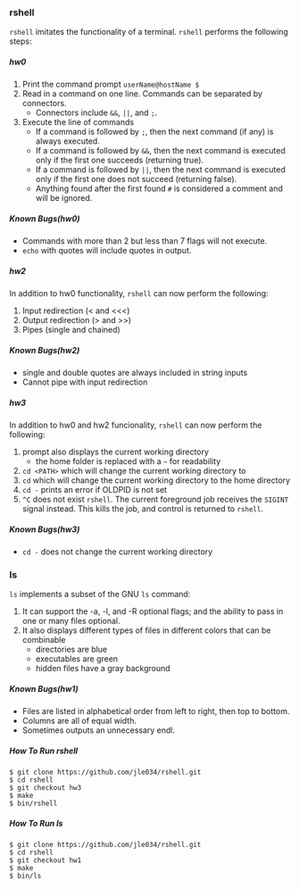 ### rshell
`rshell` imitates the functionality of a terminal. `rshell` performs the following steps:

##### hw0

1. Print the command prompt `userName@hostName $` 
2. Read in a command on one line. Commands can be separated by connectors.
	- Connectors include `&&`, `||`, and `;`.
3. Execute the line of commands
	- If a command is followed by `;`, then the next command (if any) is always executed.
	- If a command is followed by `&&`, then the next command is executed only if the first one succeeds (returning true).
	- If a command is followed by `||`, then the next command is executed only if the first one does not succeed (returning false).
	- Anything found after the first found `#` is considered a comment and will be ignored. 

##### Known Bugs(hw0)

- Commands with more than 2 but less than 7 flags will not execute.
- `echo` with quotes will include quotes in output.

##### hw2

In addition to hw0 functionality, `rshell` can now perform the following:

1. Input redirection (< and <<<)
2. Output redirection (> and >>)
3. Pipes (single and chained)

##### Known Bugs(hw2)

- single and double quotes are always included in string inputs	
- Cannot pipe with input redirection

##### hw3

In addition to hw0 and hw2 funcionality, `rshell` can now perform the following:

1. prompt also displays the current working directory
	- the home folder is replaced with a `~` for readability
2. `cd <PATH>` which will change the current working directory to <PATH>
3. `cd` which will change the current working directory to the home directory
4. `cd -` prints an error if OLDPID is not set
4. `^C` does not exist `rshell`.
The current foreground job receives the `SIGINT` signal instead.
This kills the job, and control is returned to `rshell`.

##### Known Bugs(hw3)

- `cd -` does not change the current working directory

### ls
`ls` implements a subset of the GNU `ls` command: 

1. It can support the -a, -l, and -R optional flags; and the ability to pass in one or many files optional. 
2. It also displays different types of files in different colors that can be combinable
	- directories are blue
	- executables are green
	- hidden files have a gray background

##### Known Bugs(hw1)
- Files are listed in alphabetical order from left to right, then top to bottom.
- Columns are all of equal width.	
- Sometimes outputs an unnecessary endl.

##### How To Run rshell
```
$ git clone https://github.com/jle034/rshell.git
$ cd rshell
$ git checkout hw3
$ make
$ bin/rshell
```

##### How To Run ls
```
$ git clone https://github.com/jle034/rshell.git
$ cd rshell
$ git checkout hw1
$ make
$ bin/ls
```

